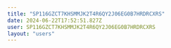 ```yaml
---
title: "SP116GZCT7KHSMMJK2T4R6QY2J06EG0B7HRDRCXRS"
date: 2024-06-22T17:52:51.827Z
user: SP116GZCT7KHSMMJK2T4R6QY2J06EG0B7HRDRCXRS
layout: "users"
---
```

    